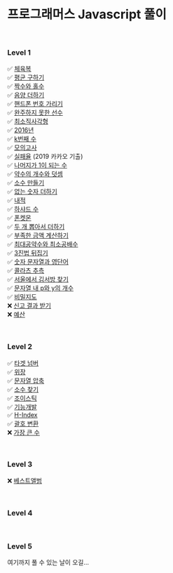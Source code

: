 # 프로그래머스 Javascript 풀이
<br>

### Level 1
✅ [체육복](https://programmers.co.kr/learn/courses/30/lessons/42862) <br>
✅ [평균 구하기](https://programmers.co.kr/learn/courses/30/lessons/12944) <br>
✅ [짝수와 홀수](https://programmers.co.kr/learn/courses/30/lessons/12937) <br>
✅ [음양 더하기](https://programmers.co.kr/learn/courses/30/lessons/76501) <br>
✅ [핸드폰 번호 가리기](https://programmers.co.kr/learn/courses/30/lessons/12948) <br>
✅ [완주하지 못한 선수](https://programmers.co.kr/learn/courses/30/lessons/42576)<br>
✅ [최소직사각형](https://programmers.co.kr/learn/courses/30/lessons/86491)<br>
✅ [2016년](https://programmers.co.kr/learn/courses/30/lessons/12901)<br>
✅ [k번째 수](https://programmers.co.kr/learn/courses/30/lessons/42748)<br>
✅ [모의고사](https://programmers.co.kr/learn/courses/30/lessons/42840)<br>
✅ [실패율](https://programmers.co.kr/learn/courses/30/lessons/42889) (2019 카카오 기출)<br>
✅ [나머지가 1이 되는 수](https://programmers.co.kr/learn/courses/30/lessons/87389)<br>
✅ [약수의 개수와 덧셈](https://programmers.co.kr/learn/courses/30/lessons/77884)<br>
✅ [소수 만들기](https://programmers.co.kr/learn/courses/30/lessons/77884)<br>
✅ [없는 숫자 더하기](https://programmers.co.kr/learn/courses/30/lessons/86051)<br>
✅ [내적](https://programmers.co.kr/learn/courses/30/lessons/70128)<br>
✅ [하샤드 수](https://programmers.co.kr/learn/courses/30/lessons/12947)<br>
✅ [폰켓몬](https://programmers.co.kr/learn/courses/30/lessons/1845)<br>
✅ [두 개 뽑아서 더하기](https://programmers.co.kr/learn/courses/30/lessons/68644)<br>
✅ [부족한 금액 계산하기](https://programmers.co.kr/learn/courses/30/lessons/82612)<br>
✅ [최대공약수와 최소공배수](https://programmers.co.kr/learn/courses/30/lessons/12940)<br>
✅ [3진법 뒤집기](https://programmers.co.kr/learn/courses/30/lessons/68935)<br>
✅ [숫자 문자열과 영단어](https://programmers.co.kr/learn/courses/30/lessons/81301)<br>
✅ [콜라츠 추측](https://programmers.co.kr/learn/courses/30/lessons/12943)<br>
✅ [서울에서 김서방 찾기](https://programmers.co.kr/learn/courses/30/lessons/12919)<br>
✅ [문자열 내 p와 y의 개수](https://programmers.co.kr/learn/courses/30/lessons/12916)<br>
✅ [비밀지도](https://programmers.co.kr/learn/courses/30/lessons/17681)<br>
❌ [신고 결과 받기](https://programmers.co.kr/learn/courses/30/lessons/92334)<br>
❌ [예산](https://programmers.co.kr/learn/courses/30/lessons/12982)<br>

<br>

### Level 2
✅ [타겟 넘버](https://programmers.co.kr/learn/courses/30/lessons/43165)<br>
✅ [위장](https://programmers.co.kr/learn/courses/30/lessons/42578)<br>
✅ [문자열 압축](https://programmers.co.kr/learn/courses/30/lessons/60057)<br>
✅ [소수 찾기](https://programmers.co.kr/learn/courses/30/lessons/42839)<br>
✅ [조이스틱](https://programmers.co.kr/learn/courses/30/lessons/42860)<br>
✅ [기능개발](https://programmers.co.kr/learn/courses/30/lessons/42586)<br>
✅ [H-Index](https://programmers.co.kr/learn/courses/30/lessons/42747)<br>
✅ [괄호 변환](https://programmers.co.kr/learn/courses/30/lessons/60058)<br>
❌ [가장 큰 수](https://programmers.co.kr/learn/courses/30/lessons/42746)<br>

<br>

### Level 3
❌ [베스트앨범](https://programmers.co.kr/learn/courses/30/lessons/42579)<br>

<br>

### Level 4


<br>

### Level 5
여기까지 풀 수 있는 날이 오길...